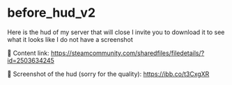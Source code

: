# before_hud_v2
Here is the hud of my server that will close I invite you to download it to see what it looks like I do not have a screenshot

📝 Content link:
https://steamcommunity.com/sharedfiles/filedetails/?id=2503634245

📌 Screenshot of the hud (sorry for the quality):
https://ibb.co/t3CxgXR
